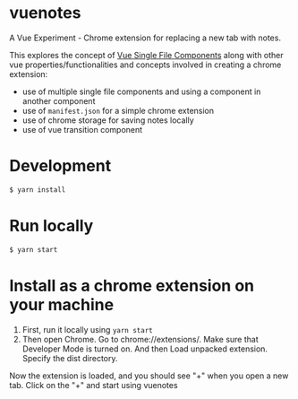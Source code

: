 # vuenotes
A Vue Experiment - Chrome extension for replacing a new tab with notes.

This explores the concept of [Vue Single File Components](https://vuejs.org/v2/guide/single-file-components.html) along with other vue properties/functionalities and concepts involved in creating a chrome extension:

* use of multiple single file components and using a component in another component
* use of `manifest.json` for a simple chrome extension
* use of chrome storage for saving notes locally
* use of vue transition component

# Development

```bash
$ yarn install

```

# Run locally

```bash
$ yarn start

```

# Install as a chrome extension on your machine

1) First, run it locally using `yarn start`
2) Then open Chrome. Go to chrome://extensions/. Make sure that Developer Mode is turned on. And then Load unpacked extension. Specify the dist directory. 

Now the extension is loaded, and you should see "+" when you open a new tab. Click on the "+" and start using vuenotes
